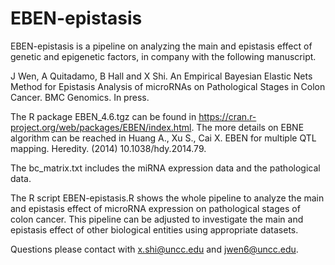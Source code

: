 # EBEN-epistasis

EBEN-epistasis is a pipeline on analyzing the main and epistasis effect of genetic and epigenetic factors, in company with the following manuscript.

J Wen, A Quitadamo, B Hall and X Shi. An Empirical Bayesian Elastic Nets Method for Epistasis Analysis of microRNAs on Pathological Stages in Colon Cancer. BMC Genomics. In press.

The R package EBEN_4.6.tgz can be found in https://cran.r-project.org/web/packages/EBEN/index.html. The more details on EBNE algorithm can be reached in Huang A., Xu S., Cai X. EBEN for multiple QTL mapping. Heredity.  (2014) 10.1038/hdy.2014.79. 

The bc_matrix.txt includes the miRNA expression data and the pathological data.

The R script EBEN-epistasis.R shows the whole pipeline to analyze the main and epistasis effect of microRNA expression on pathological stages of colon cancer. This pipeline can be adjusted to investigate the main and epistasis effect of other biological entities using appropriate datasets. 

Questions please contact with x.shi@uncc.edu and jwen6@uncc.edu.
